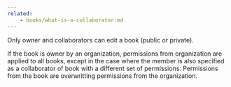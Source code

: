 ```yaml
---
related:
    - books/what-is-a-collaborator.md
---
```


Only owner and collaborators can edit a book (public or private).

If the book is owner by an organization, permissions from organization are applied to all books, except in the case where the member is also specified as a collaborator of book with a different set of permissions: Permissions from the book are overwritting permissions from the organization.

